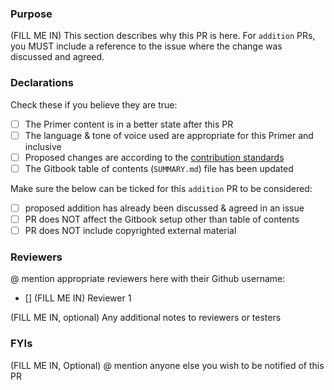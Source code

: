 ### Purpose

(FILL ME IN) This section describes why this PR is here. For `addition` PRs, you MUST include a reference to the issue where the change was discussed and agreed.

### Declarations

Check these if you believe they are true:

- [ ] The Primer content is in a better state after this PR
- [ ] The language & tone of voice used are appropriate for this Primer and inclusive
- [ ] Proposed changes are according to the [contribution standards](https://github.com/DynamoDS/GenerativePrimer/blob/master/CONTRIBUTING.md)
- [ ] The Gitbook table of contents (`SUMMARY.md`) file has been updated

Make sure the below can be ticked for this `addition` PR to be considered:
- [ ] proposed addition has already been discussed & agreed in an issue
- [ ] PR does NOT affect the Gitbook setup other than table of contents
- [ ] PR does NOT include copyrighted external material

### Reviewers

@ mention appropriate reviewers here with their Github username:

- [] (FILL ME IN) Reviewer 1

(FILL ME IN, optional) Any additional notes to reviewers or testers

### FYIs

(FILL ME IN, Optional) @ mention anyone else you wish to be notified of this PR